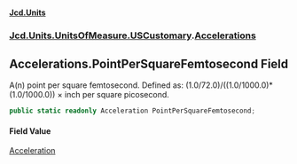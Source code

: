 #### [Jcd.Units](index.md 'index')
### [Jcd.Units.UnitsOfMeasure.USCustomary](Jcd.Units.UnitsOfMeasure.USCustomary.md 'Jcd.Units.UnitsOfMeasure.USCustomary').[Accelerations](Accelerations.md 'Jcd.Units.UnitsOfMeasure.USCustomary.Accelerations')

## Accelerations.PointPerSquareFemtosecond Field

A(n) point per square femtosecond. Defined as: (1.0/72.0)/((1.0/1000.0)*(1.0/1000.0)) × inch per square picosecond.

```csharp
public static readonly Acceleration PointPerSquareFemtosecond;
```

#### Field Value
[Acceleration](Acceleration.md 'Jcd.Units.UnitTypes.Acceleration')